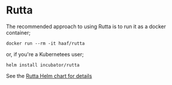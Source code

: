 # Rutta

The recommended approach to using Rutta is to run it as a docker container;

    docker run --rm -it haaf/rutta
    
or, if you're a Kubernetees user;

    helm install incubator/rutta

See the [Rutta Helm chart for details][helm-chart]

 [helm-chart]: https://github.com/logary/logary/tree/master/src/services/rutta-helm-chart